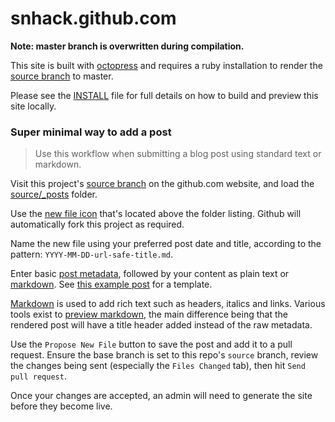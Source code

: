snhack.github.com
=================

__Note:  master branch is overwritten during compilation.__

This site is built with [octopress] and requires a ruby installation to render
the [source branch] to master.

[octopress]: http://octopress.org/docs
[octopress documentation]: http://octopress.org/docs/setup/
[source branch]: https://github.com/snhack/snhack.github.com/tree/source
[fork this repo]: https://github.com/snhack/snhack.github.com/fork_select
[pull request]: https://github.com/snhack/snhack.github.com/pulls

Please see the [INSTALL](INSTALL.md) file for full details on how to build and
preview this site locally.


### Super minimal way to add a post

> Use this workflow when submitting a blog post using standard text or markdown.

Visit this project's [source branch] on the github.com website, and load
the [source/_posts] folder.

[source/_posts]: https://github.com/snhack/snhack.github.com/tree/source/source/_posts

Use the [new file icon] that's located above the folder listing.
Github will automatically fork this project as required.

Name the new file using your preferred post date and title,
according to the pattern: `YYYY-MM-DD-url-safe-title.md`.

[new file icon]: https://github.com/blog/1327-creating-files-on-github
[naming it]: https://github.com/blog/1436-moving-and-renaming-files-on-github

Enter basic [post metadata], followed by your content as plain text or [markdown].
See [this example post] for a template.

[Markdown] is used to add rich text such as headers, italics and links.
Various tools exist to [preview markdown], the main difference being that the rendered
post will have a title header added instead of the raw metadata.

[this example post]: https://raw.github.com/snhack/snhack.github.com/source/source/_posts/_examples/2012-11-06-example-post.md
[preview]: https://github.com/snhack/snhack.github.com/blob/source/source/_posts/_examples/2012-11-06-example-post.md

Use the `Propose New File` button to save the post and add it to a pull request.
Ensure the base branch is set to this repo's `source` branch, review the changes
being sent (especially the `Files Changed` tab), then hit `Send pull request`.

[post metadata]: http://octopress.org/docs/blogging
[markdown]: http://daringfireball.net/projects/markdown/basics
[preview markdown]: http://daringfireball.net/projects/markdown/dingus

Once your changes are accepted, an admin will need to generate the site before
they become live.
